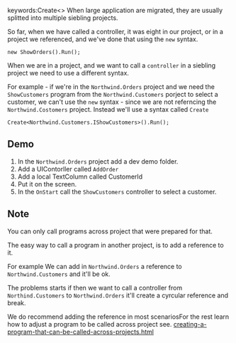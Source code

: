 ﻿keywords:Create<>
When large application are migrated, they are usually splitted into multiple siebling projects.

So far, when we have called a controller, it was eight in our project, or in a project we referenced, and we've done that using the `new` syntax.
```csdiff
new ShowOrders().Run();
```

When we are in a project, and we want to call a `controller` in a siebling project we need to use a different syntax.

For example - if we're in the `Northwind.Orders` project and we need the `ShowCustomers` program from the `Northwind.Customers` porject  to select a customer, we can't use the `new` syntax - since we are not referncing the `Northwind.Costomers` project. Instead we'll use a syntax called `Create`
```csdiff
Create<Northwind.Customers.IShowCustomers>().Run();
```

## Demo
1. In the `Northwind.Orders` project add a dev demo folder.
2. Add a UIContorller called `AddOrder`
3. Add a local TextColumn called CustomerId
4. Put it on the screen.
5. In the `OnStart` call the `ShowCustomers` controller to select a customer.


## Note

You can only call programs across project that were prepared for that.

The easy way to call a program in another project, is to add a reference to it. 

For example We can add in `Northwind.Orders` a reference to `Northwind.Customers` and it'll be ok.

The  problems starts if then we want to call a controller from `Northind.Customers`  to `Northwind.Orders` it'll create a cyrcular reference and break.

We do recommend adding the reference in most scenariosFor the rest learn how to adjust a program to be called across project see. [creating-a-program-that-can-be-called-across-projects.html](creating-a-program-that-can-be-called-across-projects.html)